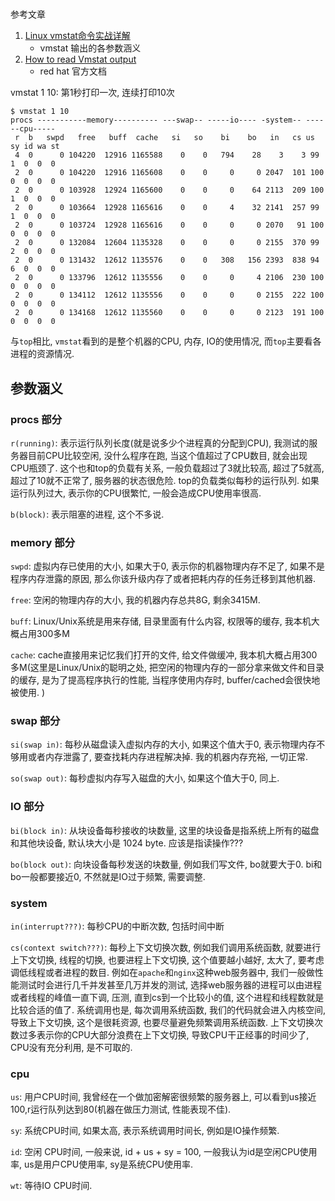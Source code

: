 # 

参考文章

1. [Linux vmstat命令实战详解](https://www.cnblogs.com/ggjucheng/archive/2012/01/05/2312625.html)
    - vmstat 输出的各参数涵义
2. [How to read Vmstat output](https://access.redhat.com/solutions/1160343)
    - red hat 官方文档

vmstat 1 10: 第1秒打印一次, 连续打印10次

```
$ vmstat 1 10
procs -----------memory---------- ---swap-- -----io---- -system-- ------cpu-----
 r  b   swpd   free   buff  cache   si   so    bi    bo   in   cs us sy id wa st
 4  0      0 104220  12916 1165588    0    0   794    28    3    3 99  1  0  0  0
 2  0      0 104220  12916 1165608    0    0     0     0 2047  101 100  0  0  0  0
 2  0      0 103928  12924 1165600    0    0     0    64 2113  209 100  1  0  0  0
 2  0      0 103664  12928 1165616    0    0     4    32 2141  257 99  1  0  0  0
 2  0      0 103724  12928 1165616    0    0     0     0 2070   91 100  0  0  0  0
 2  0      0 132084  12604 1135328    0    0     0     0 2155  370 99  2  0  0  0
 2  0      0 131432  12612 1135576    0    0   308   156 2393  838 94  6  0  0  0
 2  0      0 133796  12612 1135556    0    0     0     4 2106  230 100  0  0  0  0
 2  0      0 134112  12612 1135556    0    0     0     0 2155  222 100  0  0  0  0
 2  0      0 134168  12612 1135560    0    0     0     0 2123  191 100  0  0  0  0
```

与`top`相比, `vmstat`看到的是整个机器的CPU, 内存, IO的使用情况, 而`top`主要看各进程的资源情况.

## 参数涵义

### procs 部分

`r(running)`: 表示运行队列长度(就是说多少个进程真的分配到CPU), 我测试的服务器目前CPU比较空闲, 没什么程序在跑, 当这个值超过了CPU数目, 就会出现CPU瓶颈了. 这个也和top的负载有关系, 一般负载超过了3就比较高, 超过了5就高, 超过了10就不正常了, 服务器的状态很危险. top的负载类似每秒的运行队列. 如果运行队列过大, 表示你的CPU很繁忙, 一般会造成CPU使用率很高. 

`b(block)`: 表示阻塞的进程, 这个不多说. 

### memory 部分

`swpd`: 虚拟内存已使用的大小, 如果大于0, 表示你的机器物理内存不足了, 如果不是程序内存泄露的原因, 那么你该升级内存了或者把耗内存的任务迁移到其他机器. 

`free`: 空闲的物理内存的大小, 我的机器内存总共8G, 剩余3415M. 

`buff`: Linux/Unix系统是用来存储, 目录里面有什么内容, 权限等的缓存, 我本机大概占用300多M

`cache`: cache直接用来记忆我们打开的文件, 给文件做缓冲, 我本机大概占用300多M(这里是Linux/Unix的聪明之处, 把空闲的物理内存的一部分拿来做文件和目录的缓存, 是为了提高程序执行的性能, 当程序使用内存时, buffer/cached会很快地被使用. )

### swap 部分

`si(swap in)`: 每秒从磁盘读入虚拟内存的大小, 如果这个值大于0, 表示物理内存不够用或者内存泄露了, 要查找耗内存进程解决掉. 我的机器内存充裕, 一切正常. 

`so(swap out)`: 每秒虚拟内存写入磁盘的大小, 如果这个值大于0, 同上. 

### IO 部分

`bi(block in)`: 从块设备每秒接收的块数量, 这里的块设备是指系统上所有的磁盘和其他块设备, 默认块大小是 1024 byte. 应该是指读操作???

`bo(block out)`: 向块设备每秒发送的块数量, 例如我们写文件, bo就要大于0. bi和bo一般都要接近0, 不然就是IO过于频繁, 需要调整. 

### system

`in(interrupt???)`: 每秒CPU的中断次数, 包括时间中断

`cs(context switch???)`: 每秒上下文切换次数, 例如我们调用系统函数, 就要进行上下文切换, 线程的切换, 也要进程上下文切换, 这个值要越小越好, 太大了, 要考虑调低线程或者进程的数目. 例如在`apache`和`nginx`这种web服务器中, 我们一般做性能测试时会进行几千并发甚至几万并发的测试, 选择web服务器的进程可以由进程或者线程的峰值一直下调, 压测, 直到cs到一个比较小的值, 这个进程和线程数就是比较合适的值了. 系统调用也是, 每次调用系统函数, 我们的代码就会进入内核空间, 导致上下文切换, 这个是很耗资源, 也要尽量避免频繁调用系统函数. 上下文切换次数过多表示你的CPU大部分浪费在上下文切换, 导致CPU干正经事的时间少了, CPU没有充分利用, 是不可取的. 

### cpu

`us`: 用户CPU时间, 我曾经在一个做加密解密很频繁的服务器上, 可以看到us接近100,r运行队列达到80(机器在做压力测试, 性能表现不佳). 

`sy`: 系统CPU时间, 如果太高, 表示系统调用时间长, 例如是IO操作频繁. 

`id`: 空闲 CPU时间, 一般来说, id + us + sy = 100, 一般我认为id是空闲CPU使用率, us是用户CPU使用率, sy是系统CPU使用率. 

`wt`: 等待IO CPU时间. 
